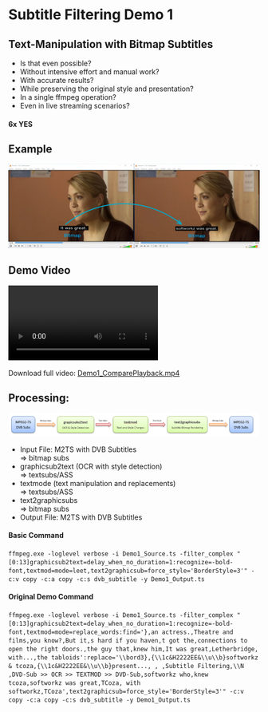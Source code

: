 # Subtitle Filtering Demo 1
## Text-Manipulation with Bitmap Subtitles

- Is that even possible?
- Without intensive effort and manual work?
- With accurate results?
- While preserving the original style and presentation?
- In a single ffmpeg operation?
- Even in live streaming scenarios?

#### 6x YES

## Example

![Bitmap To Bitmap Subs](bitmap-to-bitmap-subs.png)


## Demo Video

![Demo Video](Demo1_ComparePlayback_Small.mp4)

Download full video: [Demo1_ComparePlayback.mp4](Demo1_ComparePlayback.mp4)

## Processing:

![Processing](processing.png)

- Input File: M2TS with DVB Subtitles    
=> bitmap subs    
- graphicsub2text (OCR with style detection)    
=> textsubs/ASS    
- textmode (text manipulation and replacements)    
=> textsubs/ASS    
- text2graphicsubs    
=> bitmap subs    
- Output File: M2TS with DVB Subtitles    



#### Basic Command

`
ffmpeg.exe -loglevel verbose -i Demo1_Source.ts -filter_complex "[0:13]graphicsub2text=delay_when_no_duration=1:recognize=-bold-font,textmod=mode=leet,text2graphicsub=force_style='BorderStyle=3'" -c:v copy -c:a copy -c:s dvb_subtitle -y Demo1_Output.ts
`


#### Original Demo Command

`
ffmpeg.exe -loglevel verbose -i Demo1_Source.ts -filter_complex "[0:13]graphicsub2text=delay_when_no_duration=1:recognize=-bold-font,textmod=mode=replace_words:find='},an actress.,Theatre and films,you know?,But it,s hard if you haven,t got the,connections to open the right doors.,the guy that,knew him,It was great,Letherbridge, with...,the tabloids':replace='\\bord3},{\\1c&H2222EE&\\u\\b}softworkz & tcoza,{\\1c&H2222EE&\\u\\b}present..., , ,Subtitle Filtering,\\N  ,DVD-Sub >> OCR >> TEXTMOD >> DVD-Sub,softworkz who,knew tcoza,softworkz was great,TCoza, with softworkz,TCoza',text2graphicsub=force_style='BorderStyle=3'" -c:v copy -c:a copy -c:s dvb_subtitle -y Demo1_Output.ts
`